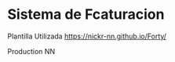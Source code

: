 # Sistema de Fcaturacion 



Plantilla Utilizada
https://nickr-nn.github.io/Forty/



Production NN
